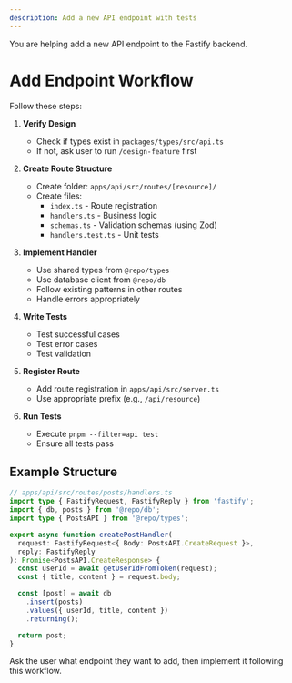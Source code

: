 ```yaml
---
description: Add a new API endpoint with tests
---
```


You are helping add a new API endpoint to the Fastify backend.

# Add Endpoint Workflow

Follow these steps:

1. **Verify Design**
   - Check if types exist in `packages/types/src/api.ts`
   - If not, ask user to run `/design-feature` first

2. **Create Route Structure**
   - Create folder: `apps/api/src/routes/[resource]/`
   - Create files:
     - `index.ts` - Route registration
     - `handlers.ts` - Business logic
     - `schemas.ts` - Validation schemas (using Zod)
     - `handlers.test.ts` - Unit tests

3. **Implement Handler**
   - Use shared types from `@repo/types`
   - Use database client from `@repo/db`
   - Follow existing patterns in other routes
   - Handle errors appropriately

4. **Write Tests**
   - Test successful cases
   - Test error cases
   - Test validation

5. **Register Route**
   - Add route registration in `apps/api/src/server.ts`
   - Use appropriate prefix (e.g., `/api/resource`)

6. **Run Tests**
   - Execute `pnpm --filter=api test`
   - Ensure all tests pass

## Example Structure

```typescript
// apps/api/src/routes/posts/handlers.ts
import type { FastifyRequest, FastifyReply } from 'fastify';
import { db, posts } from '@repo/db';
import type { PostsAPI } from '@repo/types';

export async function createPostHandler(
  request: FastifyRequest<{ Body: PostsAPI.CreateRequest }>,
  reply: FastifyReply
): Promise<PostsAPI.CreateResponse> {
  const userId = await getUserIdFromToken(request);
  const { title, content } = request.body;

  const [post] = await db
    .insert(posts)
    .values({ userId, title, content })
    .returning();

  return post;
}
```

Ask the user what endpoint they want to add, then implement it following this workflow.
